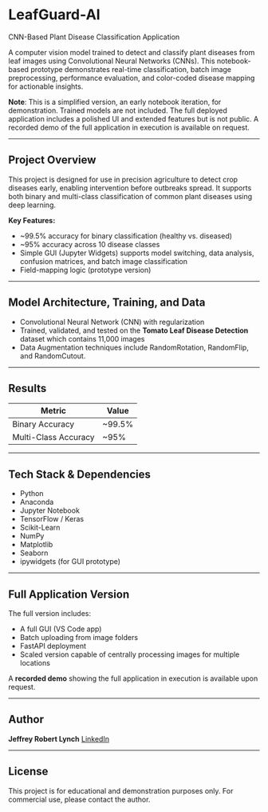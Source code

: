 # LeafGuard-AI
CNN-Based Plant Disease Classification Application

A computer vision model trained to detect and classify plant diseases from leaf images using Convolutional Neural Networks (CNNs). This notebook-based prototype demonstrates real-time classification, batch image preprocessing, performance evaluation, and color-coded disease mapping for actionable insights. 

**Note**: This is a simplified version, an early notebook iteration, for demonstration. Trained models are not included. The full deployed application includes a polished UI and extended features but is not public. A recorded demo of the full application in execution is available on request.

---

## Project Overview

This project is designed for use in precision agriculture to detect crop diseases early, enabling intervention before outbreaks spread. It supports both binary and multi-class classification of common plant diseases using deep learning.

**Key Features:**

- ~99.5% accuracy for binary classification (healthy vs. diseased)
- ~95% accuracy across 10 disease classes
- Simple GUI (Jupyter Widgets) supports model switching, data analysis, confusion matrices, and batch image classification
- Field-mapping logic (prototype version)

---

## Model Architecture, Training, and Data

- Convolutional Neural Network (CNN) with regularization
- Trained, validated, and tested on the **Tomato Leaf Disease Detection** dataset which contains 11,000 images
- Data Augmentation techniques include RandomRotation, RandomFlip, and RandomCutout.  

---

## Results

| Metric            | Value     |
|-------------------|-----------|
| Binary Accuracy   | ~99.5%    |
| Multi-Class Accuracy | ~95%   |

---

## Tech Stack & Dependencies

- Python
- Anaconda
- Jupyter Notebook
- TensorFlow / Keras
- Scikit-Learn
- NumPy
- Matplotlib
- Seaborn
- ipywidgets (for GUI prototype)

---

## Full Application Version

The full version includes:
- A full GUI (VS Code app)
- Batch uploading from image folders
- FastAPI deployment
- Scaled version capable of centrally processing images for multiple locations

A **recorded demo** showing the full application in execution is available upon request.

---

## Author

**Jeffrey Robert Lynch** [LinkedIn](https://www.linkedin.com/in/jeffrey-lynch-350930348/)

---

## License

This project is for educational and demonstration purposes only. For commercial use, please contact the author.
